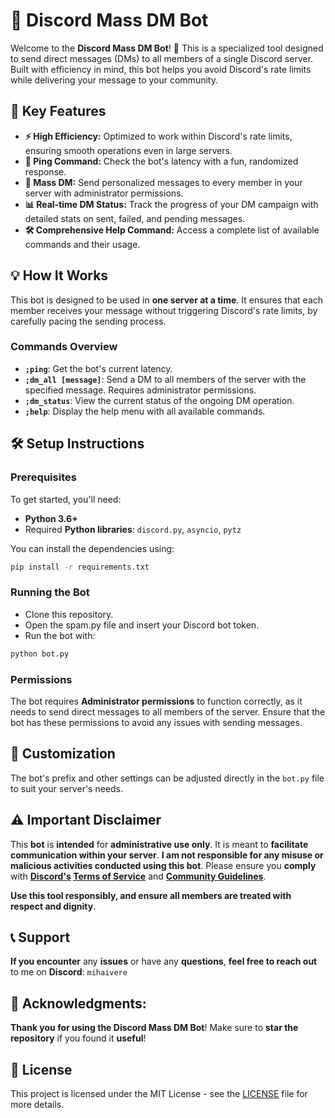 # 🚀 Discord Mass DM Bot

Welcome to the **Discord Mass DM Bot**! 🎉 This is a specialized tool designed to send direct messages (DMs) to all members of a single Discord server. Built with efficiency in mind, this bot helps you avoid Discord's rate limits while delivering your message to your community.

## 🌟 Key Features

- **⚡️ High Efficiency:** Optimized to work within Discord's rate limits, ensuring smooth operations even in large servers.
- **📶 Ping Command:** Check the bot's latency with a fun, randomized response.
- **🔔 Mass DM:** Send personalized messages to every member in your server with administrator permissions.
- **📊 Real-time DM Status:** Track the progress of your DM campaign with detailed stats on sent, failed, and pending messages.
- **🛠 Comprehensive Help Command:** Access a complete list of available commands and their usage.

## 💡 How It Works

This bot is designed to be used in **one server at a time**. It ensures that each member receives your message without triggering Discord's rate limits, by carefully pacing the sending process.

### Commands Overview

- **`;ping`**: Get the bot's current latency.
- **`;dm_all [message]`**: Send a DM to all members of the server with the specified message. Requires administrator permissions.
- **`;dm_status`**: View the current status of the ongoing DM operation.
- **`;help`**: Display the help menu with all available commands.

## 🛠 Setup Instructions

### Prerequisites

To get started, you'll need:

- **Python 3.6+**
- Required **Python libraries**: `discord.py`, `asyncio`, `pytz`

You can install the dependencies using:

```bash
pip install -r requirements.txt
```

### Running the Bot

- Clone this repository.
- Open the spam.py file and insert your Discord bot token.
- Run the bot with:
```bash
python bot.py
```

### Permissions

The bot requires **Administrator permissions** to function correctly, as it needs to send direct messages to all members of the server. Ensure that the bot has these permissions to avoid any issues with sending messages.

## 🎨 Customization

The bot's prefix and other settings can be adjusted directly in the `bot.py` file to suit your server's needs.

## ⚠️ Important Disclaimer

This **bot** is **intended** for **administrative use only**. It is meant to **facilitate communication within your server**. **I am not responsible for any misuse or malicious activities conducted using this bot**. Please ensure you **comply** with **[Discord's](https://discord.com/) [Terms of Service](https://discord.com/terms)** and **[Community Guidelines](https://discord.com/guidelines)**.

**Use this tool responsibly, and ensure all members are treated with respect and dignity**.

## 📞 Support

**If you encounter** any **issues** or have any **questions**, **feel free to reach out** to me on **Discord**: `mihaivere`

## 🙏 Acknowledgments:

**Thank you for using the Discord Mass DM Bot**! Make sure to **star the repository** if you found it **useful**!

## 📄 License

This project is licensed under the MIT License - see the [LICENSE](https://github.com/M1HA15/Discord-Mass-DM-Bot/blob/main/LICENSE) file for more details.


